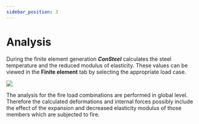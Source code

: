 ```yaml
---
sidebar_position: 3
---
```

# Analysis

During the finite element generation _**ConSteel**_ calculates the steel temperature and the reduced modulus of elasticity. These values can be viewed in the **Finite element** tab by selecting the appropriate load case.

<!-- /wp:paragraph -->

<!-- wp:image {"align":"center","id":9378,"sizeSlug":"large","linkDestination":"media"} -->

![](https://consteelsoftware.com/wp-content/uploads/2021/04/12-3-analysis.png)

<!-- /wp:image -->

<!-- wp:paragraph {"align":"justify"} -->

The analysis for the fire load combinations are performed in global level. Therefore the calculated deformations and internal forces possibly include the effect of the expansion and decreased elasticity modulus of those members which are subjected to fire.

<!-- /wp:paragraph -->
